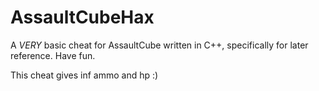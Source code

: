 # AssaultCubeHax
A _VERY_ basic cheat for AssaultCube written in C++, specifically for later reference. Have fun. 

This cheat gives inf ammo and hp :)
